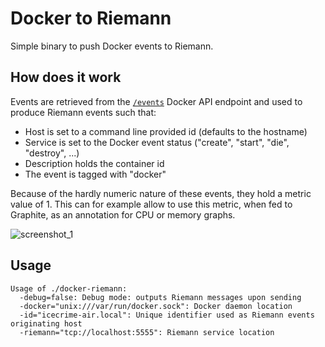 Docker to Riemann
=================

Simple binary to push Docker events to Riemann.

How does it work
----------------

Events are retrieved from the [`/events`](http://docs.docker.io/reference/api/docker_remote_api_v1.11/#23-misc) Docker API endpoint and used to produce Riemann events such that:

* Host is set to a command line provided id (defaults to the hostname)
* Service is set to the Docker event status ("create", "start", "die", "destroy", ...)
* Description holds the container id
* The event is tagged with "docker"

Because of the hardly numeric nature of these events, they hold a metric value of 1. This can for example allow to use this metric, when fed to Graphite, as an annotation for CPU or memory graphs.

![screenshot_1](https://raw.github.com/icecrime/docker-riemann/master/screenshot/screenshot_1.png)

Usage
-----

    Usage of ./docker-riemann:
      -debug=false: Debug mode: outputs Riemann messages upon sending
      -docker="unix:///var/run/docker.sock": Docker daemon location
      -id="icecrime-air.local": Unique identifier used as Riemann events originating host
      -riemann="tcp://localhost:5555": Riemann service location

